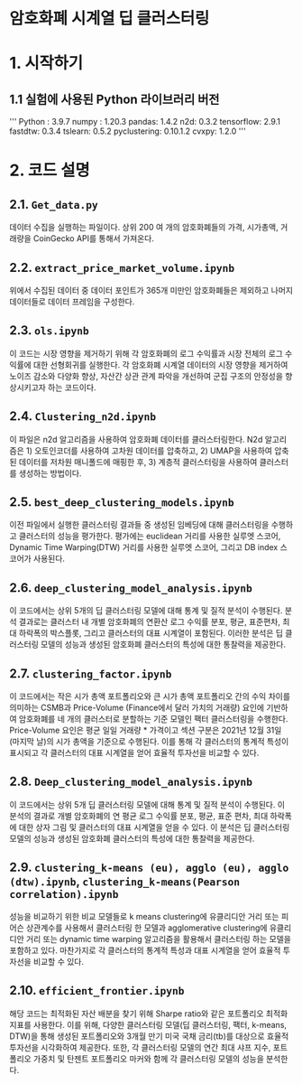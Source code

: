 # 암호화폐 시계열 딥 클러스터링

# 1. 시작하기

## 1.1 실험에 사용된 Python 라이브러리 버전

'''
Python : 3.9.7
numpy : 1.20.3
pandas: 1.4.2
n2d: 0.3.2
tensorflow: 2.9.1
fastdtw: 0.3.4
tslearn: 0.5.2
pyclustering: 0.10.1.2
cvxpy: 1.2.0
'''

# 2. 코드 설명

## 2.1. `Get_data.py`

데이터 수집을 실행하는 파일이다. 상위 200 여 개의 암호화폐들의 가격, 시가총액, 거래량을 CoinGecko API를 통해서 가져온다.

## 2.2. `extract_price_market_volume.ipynb`

위에서 수집된 데이터 중 데이터 포인트가 365개 미만인 암호화폐들은 제외하고 나머지 데이터들로 데이터 프레임을 구성한다.

## 2.3. `ols.ipynb`

이 코드는 시장 영향을 제거하기 위해 각 암호화폐의 로그 수익률과 시장 전체의 로그 수익률에 대한 선형회귀를 실행한다. 각 암호화폐 시계열 데이터의 시장 영향을 제거하여 노이즈 감소와 다양화 향상, 자산간 상관 관계 파악을 개선하여 군집 구조의 안정성을 향상시키고자 하는 코드이다.

## 2.4. `Clustering_n2d.ipynb`

이 파일은 n2d 알고리즘을 사용하여 암호화폐 데이터를 클러스터링한다. N2d 알고리즘은 1) 오토인코더를 사용하여 고차원 데이터를 압축하고, 2) UMAP을 사용하여 압축된 데이터를 저차원 매니폴드에 매핑한 후, 3) 계층적 클러스터링을 사용하여 클러스터를 생성하는 방법이다.


## 2.5. `best_deep_clustering_models.ipynb`

이전 파일에서 실행한 클러스터링 결과들 중 생성된 임베딩에 대해 클러스터링을 수행하고 클러스터의 성능을 평가한다. 평가에는 euclidean 거리를 사용한 실루엣 스코어, Dynamic Time Warping(DTW) 거리를 사용한 실루엣 스코어, 그리고 DB index 스코어가 사용된다. 


## 2.6. `deep_clustering_model_analysis.ipynb`

이 코드에서는 상위 5개의 딥 클러스터링 모델에 대해 통계 및 질적 분석이 수행된다. 분석 결과로는 클러스터 내 개별 암호화폐의 연환산 로그 수익률 분포, 평균, 표준편차, 최대 하락폭의 박스플롯, 그리고 클러스터의 대표 시계열이 포함된다. 이러한 분석은 딥 클러스터링 모델의 성능과 생성된 암호화폐 클러스터의 특성에 대한 통찰력을 제공한다.

## 2.7. `clustering_factor.ipynb`

이 코드에서는 작은 시가 총액 포트폴리오와 큰 시가 총액 포트폴리오 간의 수익 차이를 의미하는 CSMB과 Price-Volume (Finance에서 달러 가치의 거래량) 요인에 기반하여 암호화폐를 네 개의 클러스터로 분할하는 기준 모델인 팩터 클러스터링을 수행한다. Price-Volume 요인은 평균 일일 거래량 * 가격이고 섹션 구분은 2021년 12월 31일 (마지막 날)의 시가 총액을 기준으로 수행된다. 이를 통해 각 클러스터의 통계적 특성이 표시되고 각 클러스터의 대표 시계열을 얻어 효율적 투자선을 비교할 수 있다.


## 2.8. `Deep_clustering_model_analysis.ipynb`

이 코드에서는 상위 5개 딥 클러스터링 모델에 대해 통계 및 질적 분석이 수행된다. 이 분석의 결과로 개별 암호화폐의 연 평균 로그 수익률 분포, 평균, 표준 편차, 최대 하락폭에 대한 상자 그림 및 클러스터의 대표 시계열을 얻을 수 있다. 이 분석은 딥 클러스터링 모델의 성능과 생성된 암호화폐 클러스터의 특성에 대한 통찰력을 제공한다.


## 2.9. `clustering_k-means (eu), agglo (eu), agglo (dtw).ipynb`, `clustering_k-means(Pearson correlation).ipynb`

성능을 비교하기 위한 비교 모델들로 k means clustering에 유클리디안 거리 또는 피어슨 상관계수를 사용해서 클러스터링 한 모델과 agglomerative clustering에 유클리디안 거리 또는 dynamic time warping 알고리즘을 활용해서 클러스터링 하는 모델을 포함하고 있다. 마찬가지로 각 클러스터의 통계적 특성과 대표 시계열을 얻어 효율적 투자선을 비교할 수 있다. 


## 2.10. `efficient_frontier.ipynb`

해당 코드는 최적화된 자산 배분을 찾기 위해 Sharpe ratio와 같은 포트폴리오 최적화 지표를 사용한다. 이를 위해, 다양한 클러스터링 모델(딥 클러스터링, 팩터, k-means, DTW)을 통해 생성된 포트폴리오와 3개월 만기 미국 국채 금리(tb)를 대상으로 효율적 투자선을 시각화하여 제공한다. 또한, 각 클러스터링 모델의 연간 최대 샤프 지수, 포트폴리오 가중치 및 탄젠트 포트폴리오 마커와 함께 각 클러스터링 모델의 성능을 분석한다.

